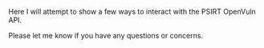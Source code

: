 Here I will attempt to show a few ways to interact with the PSIRT OpenVuln API.

Please let me know if you have any questions or concerns.

